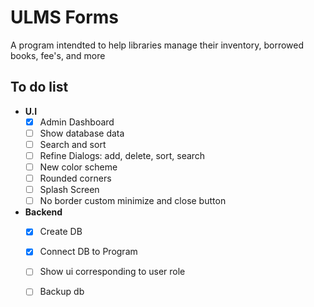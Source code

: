 # ULMS Forms

A program intendted to help libraries manage their inventory, borrowed books, fee's, and more 

## To do list
- **U.I**
    - [x] Admin Dashboard
    - [ ] Show database data
    - [ ] Search and sort 
	- [ ] Refine Dialogs: add, delete, sort, search
	- [ ] New color scheme
	- [ ] Rounded corners
	- [ ] Splash Screen
	- [ ] No border custom minimize and close button
 - **Backend**
	- [x] Create DB
	- [x] Connect DB to Program
	- [ ] Show ui corresponding to user role
	- [ ] Backup db

